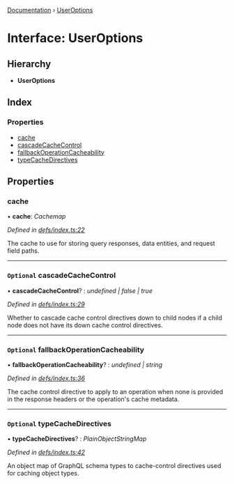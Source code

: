 [Documentation](../README.md) › [UserOptions](useroptions.md)

# Interface: UserOptions

## Hierarchy

* **UserOptions**

## Index

### Properties

* [cache](useroptions.md#cache)
* [cascadeCacheControl](useroptions.md#optional-cascadecachecontrol)
* [fallbackOperationCacheability](useroptions.md#optional-fallbackoperationcacheability)
* [typeCacheDirectives](useroptions.md#optional-typecachedirectives)

## Properties

###  cache

• **cache**: *Cachemap*

*Defined in [defs/index.ts:22](https://github.com/badbatch/graphql-box/blob/e7c44e1/packages/cache-manager/src/defs/index.ts#L22)*

The cache to use for storing query responses, data entities,
and request field paths.

___

### `Optional` cascadeCacheControl

• **cascadeCacheControl**? : *undefined | false | true*

*Defined in [defs/index.ts:29](https://github.com/badbatch/graphql-box/blob/e7c44e1/packages/cache-manager/src/defs/index.ts#L29)*

Whether to cascade cache control directives down to
child nodes if a child node does not have its down
cache control directives.

___

### `Optional` fallbackOperationCacheability

• **fallbackOperationCacheability**? : *undefined | string*

*Defined in [defs/index.ts:36](https://github.com/badbatch/graphql-box/blob/e7c44e1/packages/cache-manager/src/defs/index.ts#L36)*

The cache control directive to apply to an operation
when none is provided in the response headers or the
operation's cache metadata.

___

### `Optional` typeCacheDirectives

• **typeCacheDirectives**? : *PlainObjectStringMap*

*Defined in [defs/index.ts:42](https://github.com/badbatch/graphql-box/blob/e7c44e1/packages/cache-manager/src/defs/index.ts#L42)*

An object map of GraphQL schema types to cache-control
directives used for caching object types.
